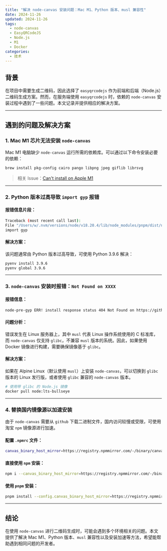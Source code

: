```yaml
---
title: "解决 node-canvas 安装问题：Mac M1、Python 版本、musl 兼容性"
date: 2024-11-26
updated: 2024-11-26
tags:
  - node-canvas
  - EasyQRCodeJS
  - Node.js
  - M1
  - Docker
categories:
  - 技术
---
```


## 背景

在项目中需要生成二维码，因此选择了 `easyqrcodejs` 作为前端和后端（Node.js）二维码生成方案。然而，在服务端使用 `easyqrcodejs` 时，依赖的 `node-canvas` 安装过程中遇到了一些问题。本文记录并提供相应的解决方案。

---

## 遇到的问题及解决方案

### 1. Mac M1 芯片无法安装 `node-canvas`

Mac M1 电脑缺少 `node-canvas` 运行所需的依赖库。可以通过以下命令安装必要的依赖：

```sh
brew install pkg-config cairo pango libpng jpeg giflib librsvg
```

> 相关 Issue：[Can't install on Apple M1](https://github.com/Automattic/node-canvas/issues/1733)

---

### 2. Python 版本过高导致 `import gyp` 报错

#### 报错信息片段：
```sh
Traceback (most recent call last):
File "/Users/w/.nvm/versions/node/v18.20.4/lib/node_modules/pnpm/dist/node_modules/node-gyp/gyp/gyp_main.py", line 42, in ‹module:
import gyp
```

#### 解决方案：
该问题通常由 Python 版本过高导致，可使用 Python 3.9.6 解决：
```sh
pyenv install 3.9.6
pyenv global 3.9.6
```

---

### 3. `node-canvas` 安装时报错：`Not Found on XXXX`

#### 报错信息：
```sh
node-pre-gyp ERR! install response status 404 Not Found on https://github.com/Automattic/node-canvas/releases/download/v2.11.2/canvas-v2.11.2-node-v108-linux-musl-x64.tar.gz
```

#### 问题分析：
错误发生在 Linux 服务器上，其中 `musl` 代表 Linux 操作系统使用的 C 标准库，而 `node-canvas` 仅支持 `glibc`，不兼容 `musl` 版本的系统。因此，如果使用 Docker 镜像进行构建，需要确保镜像基于 `glibc`。

#### 解决方案：
如果在 Alpine Linux（默认使用 `musl`）上安装 `node-canvas`，可以切换到 `glibc` 版本的 Linux 发行版，或者使用 `glibc` 兼容的 `node-canvas` 版本。

```sh
# 使用带 glibc 的 Node.js 镜像
docker pull node:lts-bullseye
```

---

### 4. 替换国内镜像源以加速安装

由于 `node-canvas` 需要从 `github` 下载二进制文件，国内访问较慢或受限，可使用淘宝 `npm` 镜像源进行加速。

#### 配置 `.npmrc` 文件：
```sh
canvas_binary_host_mirror=https://registry.npmmirror.com/-/binary/canvas/
```

#### 直接使用 `npm` 安装：
```sh
npm i --canvas_binary_host_mirror=https://registry.npmmirror.com/-/binary/canvas/
```

#### 使用 `pnpm` 安装：
```sh
pnpm install --config.canvas_binary_host_mirror=https://registry.npmmirror.com/-/binary/canvas/
```

---

## 结论

在使用 `node-canvas` 进行二维码生成时，可能会遇到多个环境相关的问题。本文提供了解决 Mac M1、Python 版本、`musl` 兼容性以及安装加速等方法，希望能帮助遇到相同问题的开发者。

